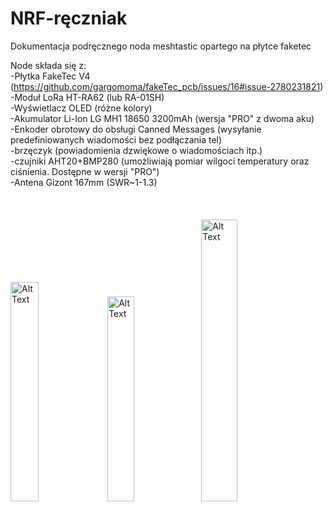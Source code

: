 # NRF-ręczniak
Dokumentacja podręcznego noda meshtastic opartego na płytce faketec  </br>

Node składa się z: </br>
-Płytka FakeTec V4 (https://github.com/gargomoma/fakeTec_pcb/issues/16#issue-2780231821) </br>
-Moduł LoRa HT-RA62 (lub RA-01SH) </br>
-Wyświetlacz OLED (różne kolory) </br>
-Akumulator Li-Ion LG MH1 18650 3200mAh (wersja "PRO" z dwoma aku) </br>
-Enkoder obrotowy do obsługi Canned Messages (wysyłanie predefiniowanych wiadomości bez podłączania tel) </br>
-brzęczyk (powiadomienia dzwiękowe o wiadomościach itp.) </br>
-czujniki AHT20+BMP280 (umożliwiają pomiar wilgoci temperatury oraz ciśnienia. Dostępne w wersji "PRO") </br>
-Antena Gizont 167mm (SWR~1-1.3) </br>
</br></br></br>
<img src="https://github.com/user-attachments/assets/b9798a35-5fb6-4e54-90b2-8c28fe8425ec" alt="Alt Text" style="width:30%; height:auto;">
<img src="https://github.com/user-attachments/assets/3ff9ce18-3de3-4c27-901f-67a4434ba50b" alt="Alt Text" style="width:29%; height:auto;">
<img src="https://github.com/user-attachments/assets/b4d851e5-690a-4d46-85b7-ccf205c1c074" alt="Alt Text" style="width:34%; height:auto;">
